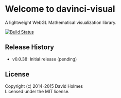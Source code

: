 # Welcome to davinci-visual

A lightweight WebGL Mathematical visualization library.

[![Build Status](https://travis-ci.org/geometryzen/davinci-visual.png)](https://travis-ci.org/geometryzen/davinci-visual)

## Release History
* v0.0.38: Initial release (pending)

## License
Copyright (c) 2014-2015 David Holmes  
Licensed under the MIT license.

